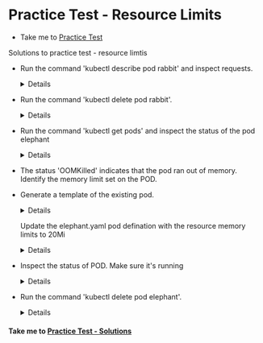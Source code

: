 # Practice Test - Resource Limits
  - Take me to [Practice Test](https://kodekloud.com/courses/539883/lectures/9816593)
  
Solutions to practice test - resource limtis
- Run the command 'kubectl describe pod rabbit' and inspect requests.
  
  <details>

  ```
  $ kubectl describe pod rabbit
  ```
  </details>

- Run the command 'kubectl delete pod rabbit'.

  <details>

  ```
  $ kubectl delete pod rabbit
  ```
  </details>

- Run the command 'kubectl get pods' and inspect the status of the pod elephant

  <details>

  ```
  $ kubectl get pods
  ```
  </details>

- The status 'OOMKilled' indicates that the pod ran out of memory. Identify the memory limit set on the POD.

- Generate a template of the existing pod.

  <details>

  ```
  $ kubectl get pods elephant -o yaml > elephant.yaml
  ```
  </details>

  Update the elephant.yaml pod defination with the resource memory limits to 20Mi
  
  <details>

  ```
  resources:
      limits:
        memory: 20Mi
  ---
  </details>

  Delete the pod and recreate it.
  
  <details>

  ```
  $ kubectl delete pod elephant
  $ kubectl create -f elephant.yaml
  ```
  </details>

- Inspect the status of POD. Make sure it's running
  
  <details>

  ```
  $ kubectl get pods
  ```
  </details>

- Run the command 'kubectl delete pod elephant'.

  <details>

  ```
  $ kubectl delete pod elephant
  ```
  </details>

#### Take me to [Practice Test - Solutions](https://kodekloud.com/courses/certified-kubernetes-administrator-with-practice-tests/lectures/13290014)
